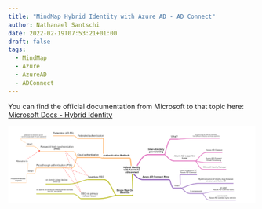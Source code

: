 ```yaml
---
title: "MindMap Hybrid Identity with Azure AD - AD Connect"
author: Nathanael Santschi
date: 2022-02-19T07:53:21+01:00
draft: false
tags:
  - MindMap
  - Azure
  - AzureAD
  - ADConnect
---
```



You can find the official documentation from Microsoft to that topic here: [Microsoft Docs - Hybrid Identity](https://docs.microsoft.com/en-us/azure/active-directory/hybrid/) 

![hybrididentity-AzureAD-Mindmap](/images/hybrididentity-AzureAD-Mindmap.png "Preview")


